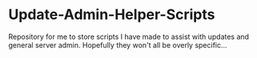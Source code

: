# Update-Admin-Helper-Scripts
Repository for me to store scripts I have made to assist with updates and general server admin.  Hopefully they won't all be overly specific...
